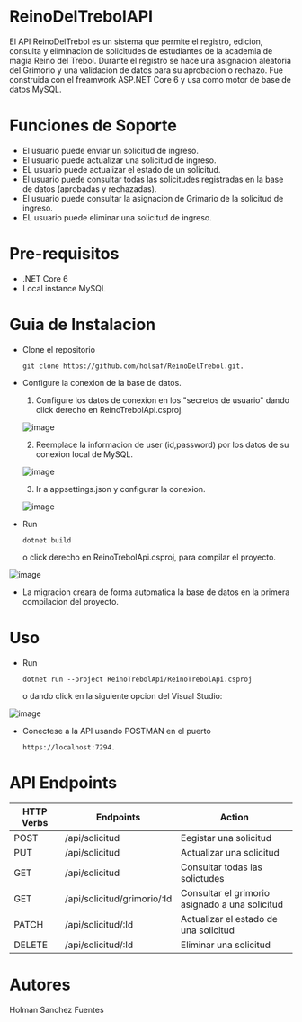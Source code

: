 # ReinoDelTrebolAPI

El API ReinoDelTrebol es un sistema que permite el registro, edicion, consulta y eliminacion de solicitudes de estudiantes de la academia de magia Reino del Trebol. Durante el registro se hace una asignacion aleatoria del Grimorio y una validacion de datos para su aprobacion o rechazo. Fue construida con el freamwork ASP.NET Core 6 y usa como motor de base de datos MySQL.

# Funciones de Soporte

  * El usuario puede enviar un solicitud de ingreso.
  * El usuario puede actualizar una solicitud de ingreso.
  * EL usuario puede actualizar el estado de un solicitud.
  * El usuario puede consultar todas las solicitudes registradas en la base de datos (aprobadas y rechazadas).
  * El usuario puede consultar la asignacion de Grimario de la solicitud de ingreso.
  * EL usuario puede eliminar una solicitud de ingreso.

# Pre-requisitos 

  * .NET Core 6
  * Local instance MySQL

# Guia de Instalacion
* Clone el repositorio 
     ```
     git clone https://github.com/holsaf/ReinoDelTrebol.git.
     ```
* Configure la conexion de la base de datos.
  1. Configure los datos de conexion en los "secretos de usuario" dando click derecho en ReinoTrebolApi.csproj.
  
  ![image](https://user-images.githubusercontent.com/87883786/201547680-3c9696aa-a14b-401b-b583-b9658eb20a3f.png)
  
  2. Reemplace la informacion de user (id,password) por los datos de su conexion local de MySQL.
  
  ![image](https://user-images.githubusercontent.com/87883786/201547707-f21da5f3-8331-4bc3-a46e-0f894b270e19.png)
  
  3. Ir a appsettings.json y configurar la conexion.
  
  ![image](https://user-images.githubusercontent.com/87883786/201547801-29c6f14c-f86f-4fd4-a6f3-bd840ec688a9.png)
  
* Run 
    ```
    dotnet build 
    ```
  o click derecho en ReinoTrebolApi.csproj, para compilar el proyecto.

![image](https://user-images.githubusercontent.com/87883786/201547917-c8798410-6e62-4138-9f61-6ef2a1d9f3f9.png)

* La migracion creara de forma automatica la base de datos en la primera compilacion del proyecto.

# Uso
* Run 
    ```
    dotnet run --project ReinoTrebolApi/ReinoTrebolApi.csproj
    ```
  o dando click en la siguiente opcion del Visual Studio:

![image](https://user-images.githubusercontent.com/87883786/201548512-216dc50c-ed82-4016-8863-2c920e4788c0.png)

* Conectese a la API usando POSTMAN en el puerto 
    ```
    https://localhost:7294.
    ```

# API Endpoints
| HTTP Verbs | Endpoints | Action |
| --- | --- | --- |
| POST | /api/solicitud | Eegistar una solicitud |
| PUT | /api/solicitud  | Actualizar una solicitud |
| GET | /api/solicitud | Consultar todas las solictudes |
| GET | /api/solicitud/grimorio/:Id | Consultar el grimorio asignado a una solicitud |
| PATCH | /api/solicitud/:Id | Actualizar el estado de una solicitud |
| DELETE | /api/solicitud/:Id | Eliminar una solicitud |

# Autores 
  
  Holman Sanchez Fuentes



